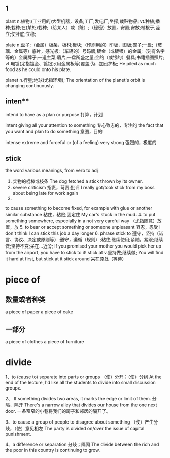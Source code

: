 ## 1
plant
n.植物;(工业用的)大型机器，设备;工厂;发电厂;坐探;栽赃物品;
vt.种植;播种;栽种;在(某处)栽种;（给某人）栽（赃）;（秘密）放置，安置;安放;植根于;竖立;使卧底;立稳;

plate
n.盘子;（金属）板条，板材;板块;（印刷用的）印版，图版;碟子;一盘;（玻璃、金属等）底片，感光板;（车辆的）号码牌;镀金（或镀银）的金属;（刻有名字等的）金属牌子;一道主菜;盾片;一盘所盛之量;金的（或银的）餐具;书籍插图照片;
vt.电镀(尤指镀金、镀银);(用金属板等)覆盖;为…加设护板;
He piled as much food as he could onto his plate.

planet
n.行星;地球(尤指环境);
The orientation of the planet's orbit is changing continuously.

## inten**
intend
to have as a plan or purpose
打算，计划

intent
giving all your attention to something
专心致志的，专注的
the fact that you want and plan to do something
意图，目的

intense
extreme and forceful or (of a feeling) very strong
强烈的，极度的

## stick
the word various meanings, from verb to adj
1. ​实物的棍棒或枝条​
The dog fetched a stick thrown by its owner.
2. severe criticism
指责，苛责;批评
I really got/took stick from my boss about being late for work again
3. 
to cause something to become fixed, for example with glue or another similar substance
粘住，粘贴;固定住
My car's stuck in the mud.
4. to put something somewhere, especially in a not very careful way
（尤指随意）放置，放
5. to bear or accept something or someone unpleasant
容忍，忍受
I don't think I can stick this job a day longer
6. phrase
stick to
遵守，坚持（诺言、协议、决定或原则等）;遵守，遵循（规则）;粘住;继续使用;紧随，紧跟;继续做;坚持不变;呆在…近旁;
If you promised your mother you would pick her up from the airport, you have to stick to it!
stick at
v.坚持做;继续做;
You will find it hard at first, but stick at it
stick around
呆在原处（等待）

# piece of
## 数量或者种类
a piece of paper
a piece of cake
## 一部分
a piece of clothes
a piece of furniture


# divide
1、to (cause to) separate into parts or groups
（使）分开；（使）分组
At the end of the lecture, I'd like all the students to divide into small discussion groups.

2、 If something divides two areas, it marks the edge or limit of them.
分隔，隔开
There's a narrow alley that divides our house from the one next door.
一条窄窄的小巷将我们的房子和邻居的隔开了。

3、to cause a group of people to disagree about something
（使）产生分歧，（使）意见相左
The party is divided on/over the issue of capital punishment.

4、a difference or separation
分歧；隔阂
The divide between the rich and the poor in this country is continuing to grow.




